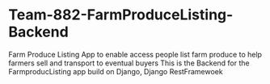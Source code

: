 # Team-882-FarmProduceListing-Backend
Farm Produce Listing App to enable access people list farm produce to help farmers sell and transport to eventual buyers
This is the Backend for the FarmproducListing app build on Django, Django RestFramewoek
